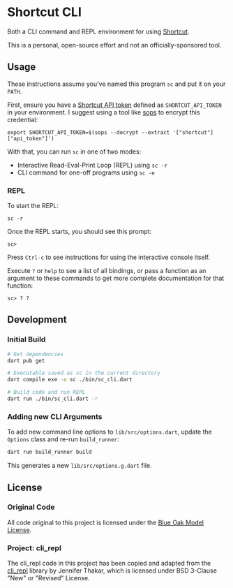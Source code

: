 # Shortcut CLI

Both a CLI command and REPL environment for using [Shortcut](https://shortcut.com).

This is a personal, open-source effort and not an officially-sponsored tool.

## Usage

These instructions assume you've named this program `sc` and put it on your `PATH`.

First, ensure you have a [Shortcut API token](https://app.shortcut.com/internal/settings/account/api-tokens) defined as `SHORTCUT_API_TOKEN` in your environment. I suggest using a tool like [sops](https://github.com/mozilla/sops) to encrypt this credential:

```shell
export SHORTCUT_API_TOKEN=$(sops --decrypt --extract '["shortcut"]["api_token"]')
```

With that, you can run `sc` in one of two modes:

* Interactive Read-Eval-Print Loop (REPL) using `sc -r`
* CLI command for one-off programs using `sc -e`

### REPL

To start the REPL:

```
sc -r
```

Once the REPL starts, you should see this prompt:

```
sc>
```

Press `Ctrl-c` to see instructions for using the interactive console itself.

Execute `?` or `help` to see a list of all bindings, or pass a function as an argument to these commands to get more complete documentation for that function:

```
sc> ? ?
```

## Development

### Initial Build

```bash
# Get dependencies
dart pub get

# Executable saved as sc in the current directory
dart compile exe -o sc ./bin/sc_cli.dart

# Build code and run REPL
dart run ./bin/sc_cli.dart -r
```

### Adding new CLI Arguments

To add new command line options to `lib/src/options.dart`, update the `Options`
class and re-run `build_runner`:

```bash
dart run build_runner build
```

This generates a new `lib/src/options.g.dart` file.

## License

### Original Code

All code original to this project is licensed under the [Blue Oak Model License](https://blueoakcouncil.org/license/1.0.0).

### Project: cli\_repl

The cli\_repl code in this project has been copied and adapted from the [cli_repl](https://github.com/jathak/cli_repl) library by Jennifer Thakar, which is licensed under BSD 3-Clause "New" or "Revised" License.
